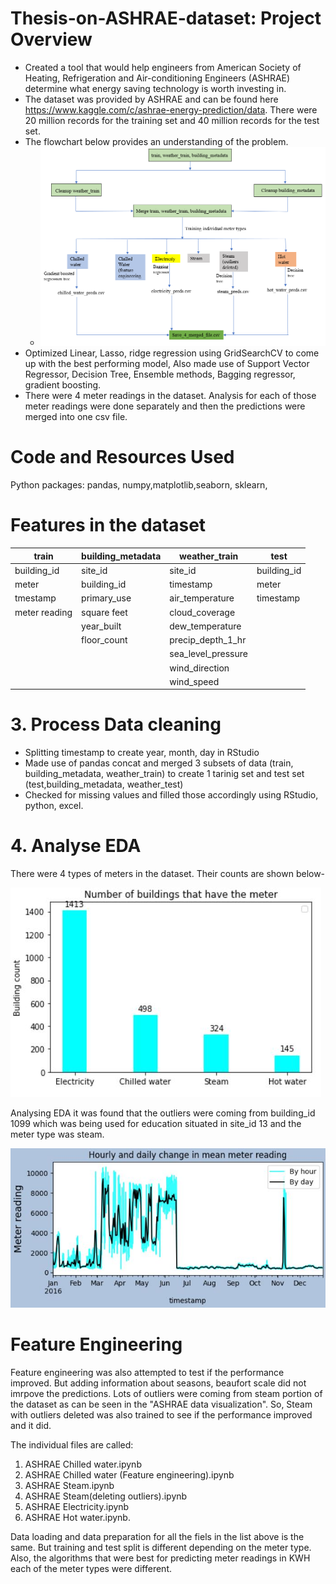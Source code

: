 # Thesis-on-ASHRAE-dataset: Project Overview
* Created a tool that would help engineers from American Society of Heating, Refrigeration and Air-conditioning Engineers (ASHRAE) determine what energy saving technology is worth investing in.
* The dataset was provided by ASHRAE and can be found here https://www.kaggle.com/c/ashrae-energy-prediction/data. There were 20 million records for the training set and 40 million records for the test set.
* The flowchart below provides an understanding of the problem.
  * ![](image/Algorithm.PNG)
* Optimized Linear, Lasso, ridge regression using GridSearchCV to come up with the best performing model, Also made use of Support Vector Regressor, Decision Tree, Ensemble methods, Bagging regressor, gradient boosting. 
* There were 4 meter readings in the dataset. Analysis for each of those meter readings were done separately and then the predictions were merged into one csv file.

# Code and Resources Used

Python packages: pandas, numpy,matplotlib,seaborn, sklearn,

# Features in the dataset

|train        |building_metadata|weather_train     |test       |
|-------------|-----------------|------------------|-----------|                                         
|building_id  | site_id         |site_id           |building_id|                    
|meter        | building_id     |timestamp         |meter      |            
|tmestamp     | primary_use     |air_temperature   |timestamp  |           
|meter reading| square feet     |cloud_coverage    |           |  
|             | year_built      |dew_temperature   |           |
|             | floor_count     |precip_depth_1_hr |           |
|             |                 |sea_level_pressure|           |
|             |                 |wind_direction    |           |
|             |                 |wind_speed        |           |
                                   

# 3. Process Data cleaning
* Splitting timestamp to create year, month, day in RStudio
* Made use of pandas concat and merged 3 subsets of data (train, building_metadata, weather_train) to create 1 tarinig set and test set (test,building_metadata, weather_test)
* Checked for missing values and filled those accordingly using RStudio, python, excel.

# 4. Analyse EDA
There were 4 types of meters in the dataset. Their counts are shown below-

![](image/Count_of_meter_types.JPG)

Analysing EDA it was found that the outliers were coming from building_id 1099 which was being used for education situated in site_id 13 and the meter type was steam.

![](image/Total_meter_reading_VS_timestamp.JPG)
   
   
# Feature Engineering 
Feature engineering was also attempted to test if the performance improved. But adding information about seasons, beaufort scale did not imrpove the predictions. Lots of outliers were coming from steam portion of the dataset as can be seen in the "ASHRAE data visualization". So, Steam with outliers deleted was also trained to see if the performance improved and it did.  

The individual files are called:
1. ASHRAE Chilled water.ipynb
2. ASHRAE Chilled water (Feature engineering).ipynb
3. ASHRAE Steam.ipynb
4. ASHRAE Steam(deleting outliers).ipynb
5. ASHRAE Electricity.ipynb
6. ASHRAE Hot water.ipynb.

Data loading and data preparation for all the fiels in the list above is the same. But training and test split is different depending on the meter type. Also, the algorithms that were best for predicting meter readings in KWH each of the meter types were different. 




